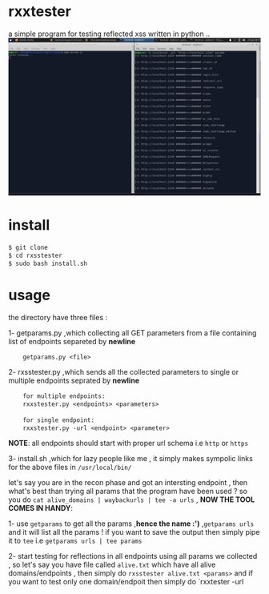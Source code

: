 # rxxtester
a simple program for testing reflected xss written in python ..
![My Image](/images/rxsstester.png)


# install

```
$ git clone
$ cd rxsstester
$ sudo bash install.sh
```


# usage

the directory have three files :

1- getparams.py ,which collecting all GET parameters from a file containing list of endpoints separeted by **newline**
```
    getparams.py <file>
```
    
2- rxsstester.py ,which sends all the collected parameters to single or multiple endpoints seprated by **newline**
```
    for multiple endpoints:
    rxxstester.py <endpoints> <parameters>
    
    for single endpoint:
    rxxstester.py -url <endpoint> <parameter>
```

**NOTE**: all endpoints should start with proper url schema i.e `http` or `https`


3- install.sh ,which for lazy people like me , it simply makes sympolic links for the above files in `/usr/local/bin/` 

let's say you are in the recon phase and got an intersting endpoint , then what's best than trying all params that the program have been used ? so you do `cat alive_domains | waybackurls | tee -a urls` , **NOW THE TOOL COMES IN HANDY**:

1- use `getparams` to get all the params ,**hence the name :')** ,`getparams urls` and it will list all the params ! if you want to save the output then simply pipe it to `tee` i.e `getparams urls | tee params` 

2- start testing for reflections in all endpoints using all params we collected , so let's say you have file called `alive.txt` which have all alive domains/endpoints , then simply do `rxsstester alive.txt <params>` and if you want to test only one domain/endpoit then simply do `rxxtester -url <url> <params>
